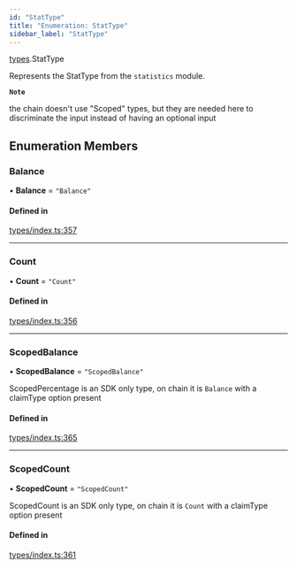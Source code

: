 ```yaml
---
id: "StatType"
title: "Enumeration: StatType"
sidebar_label: "StatType"
---
```


[types](../../../modules/Types/Types.md).StatType

Represents the StatType from the `statistics` module.

**`Note`**

the chain doesn't use "Scoped" types, but they are needed here to discriminate the input instead of having an optional input

## Enumeration Members

### Balance

• **Balance** = ``"Balance"``

#### Defined in

[types/index.ts:357](https://github.com/PolymeshAssociation/polymesh-sdk/blob/968f8d70c/src/types/index.ts#L357)

___

### Count

• **Count** = ``"Count"``

#### Defined in

[types/index.ts:356](https://github.com/PolymeshAssociation/polymesh-sdk/blob/968f8d70c/src/types/index.ts#L356)

___

### ScopedBalance

• **ScopedBalance** = ``"ScopedBalance"``

ScopedPercentage is an SDK only type, on chain it is `Balance` with a claimType option present

#### Defined in

[types/index.ts:365](https://github.com/PolymeshAssociation/polymesh-sdk/blob/968f8d70c/src/types/index.ts#L365)

___

### ScopedCount

• **ScopedCount** = ``"ScopedCount"``

ScopedCount is an SDK only type, on chain it is `Count` with a claimType option present

#### Defined in

[types/index.ts:361](https://github.com/PolymeshAssociation/polymesh-sdk/blob/968f8d70c/src/types/index.ts#L361)
